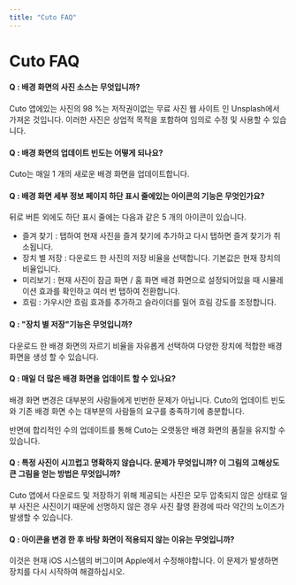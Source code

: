 ```yaml
---
title: "Cuto FAQ"
---
```


# Cuto FAQ

#### Q : 배경 화면의 사진 소스는 무엇입니까?

Cuto 앱에있는 사진의 98 %는 저작권이없는 무료 사진 웹 사이트 인 Unsplash에서 가져온 것입니다. 이러한 사진은 상업적 목적을 포함하여 임의로 수정 및 사용할 수 있습니다.


#### Q : 배경 화면의 업데이트 빈도는 어떻게 되나요?

Cuto는 매일 1 개의 새로운 배경 화면을 업데이트합니다.


#### Q : 배경 화면 세부 정보 페이지 하단 표시 줄에있는 아이콘의 기능은 무엇인가요?

뒤로 버튼 외에도 하단 표시 줄에는 다음과 같은 5 개의 아이콘이 있습니다.

* 즐겨 찾기 : 탭하여 현재 사진을 즐겨 찾기에 추가하고 다시 탭하면 즐겨 찾기가 취소됩니다.
* 장치 별 저장 : 다운로드 한 사진의 저장 비율을 선택합니다. 기본값은 현재 장치의 비율입니다.
* 미리보기 : 현재 사진이 잠금 화면 / 홈 화면 배경 화면으로 설정되어있을 때 시뮬레이션 효과를 확인하고 여러 번 탭하여 전환합니다.
* 흐림 : 가우시안 흐림 효과를 추가하고 슬라이더를 밀어 흐림 강도를 조정합니다.


#### Q : "장치 별 저장"기능은 무엇입니까?

다운로드 한 배경 화면의 자르기 비율을 자유롭게 선택하여 다양한 장치에 적합한 배경 화면을 생성 할 수 있습니다.


#### Q : 매일 더 많은 배경 화면을 업데이트 할 수 있나요?

배경 화면 변경은 대부분의 사람들에게 빈번한 문제가 아닙니다. Cuto의 업데이트 빈도와 기존 배경 화면 수는 대부분의 사람들의 요구를 충족하기에 충분합니다.

반면에 합리적인 수의 업데이트를 통해 Cuto는 오랫동안 배경 화면의 품질을 유지할 수 있습니다.


#### Q : 특정 사진이 시끄럽고 명확하지 않습니다. 문제가 무엇입니까? 이 그림의 고해상도 큰 그림을 얻는 방법은 무엇입니까?

Cuto 앱에서 다운로드 및 저장하기 위해 제공되는 사진은 모두 압축되지 않은 상태로 일부 사진은 사진이기 때문에 선명하지 않은 경우 사진 촬영 환경에 따라 약간의 노이즈가 발생할 수 있습니다.



#### Q : 아이콘을 변경 한 후 바탕 화면이 적용되지 않는 이유는 무엇입니까?

이것은 현재 iOS 시스템의 버그이며 Apple에서 수정해야합니다. 이 문제가 발생하면 장치를 다시 시작하여 해결하십시오.